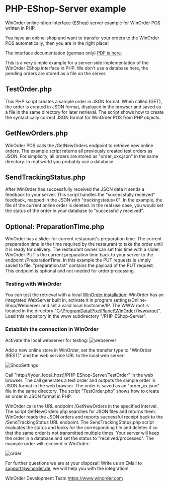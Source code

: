 # PHP-EShop-Server example
WinOrder online-shop interface (EShop) server example for WinOrder POS written in PHP.

You have an online-shop and want to transfer your orders to the WinOrder POS automatically, then you are in the right place!

The interface documentation (german only) [PDF is here](https://www.winorder.com/download/WinOrder-EShop-Spezifikation.pdf).

This is a very simple example for a server-side implementation of the WinOrder EShop interface in PHP.
We don't use a database here, the pending orders are stored as a file on the server.

## TestOrder.php
This PHP script creates a sample order in JSON format. When called (GET), the order is created in JSON format, displayed in the browser and saved as a file in the same directory for later retrieval.
The script shows how to create the syntactically correct JSON format for WinOrder POS from PHP objects.

## GetNewOrders.php
WinOrder POS calls the /GetNewOrders endpoint to retrieve new online orders.
The example script returns all previously created test orders as JSON. For simplicity, all orders are stored as "order_xxx.json" in the same directory.
In real world you probably use a database.

## SendTrackingStatus.php
After WinOrder has successfully received the JSON data it sends a feedback to your server. This script handles the
"successfully received" feedback, mapped in the JSON with "trackingstatus=0".
In the example, the file of the current online order is deleted. 
In the real use case, you would set the status of the order in your database to "successfully received".

## Optional: PreparationTime.php
WinOrder has a slider for current restaurant's preparation time. 
The current preparation time is the time required by the restaurant to take the order until it is ready for delivery.
The restaurant owner can set this time with a slider. WinOrder PUT's the current preparation time back to your server to the endpoint /PreparationTime.
In this example the PUT requests is simply saved to file. "preparation.txt" contains the payload of the PUT request.
This endpoint is optional and not needed for order processing.

### Testing with WinOrder
You can test the retrieval with a local [WinOrder installation](https://www.winorder.com/herunterladen/testversion/):
WinOrder has an integrated WebServer built in, activate it in program settings/Online-Shop/Webserver and set a valid local hostname/IP.
The WWW root is located in the directory "[C:\ProgramData\PixelPlanet\WinOrder7\wwwroot](C:%5CProgramData%5CPixelPlanet%5CWinOrder7%5Cwwwroot)".
Load this repository in the www subdirectory "/PHP-EShop-Server".

### Establish the connection in WinOrder

Activate the local webserver for testing:
![webserver](https://user-images.githubusercontent.com/11274319/180400328-3eb3c351-92e0-44fe-b10c-b55bb4b65ef2.PNG)

Add a new online store in WinOrder, set the transfer type to "WinOrder (REST)" and the web service URL to the local web server:

![ShopSettings](https://user-images.githubusercontent.com/109801232/184105500-ef5d30fd-99c1-474c-8de5-d85aeecd5465.PNG)



Call "http://[your_local_host]/PHP-EShop-Server/TestOrder" in the web browser. The call generates a test order and outputs the sample order in JSON format in the web browser.
The order is saved as an "order_xx.json" file in the same directory. The script "TestOrder.php" shows how to create an order in JSON format in PHP.

WinOrder calls the URL endpoint /GetNewOrders in the specified interval. The script GetNewOrders.php searches for JSON files and returns them.
WinOrder reads the JSON orders and reports successful receipt back to the /SendTrackingStatus URL endpoint. The SendTrackingStatus.php script evaluates the status
and looks for the corresponding file and deletes it so that the same order is not transmitted multiple times.
Your server will keep the order in a database and set the status to "received/processed".
The example order will received in WinOrder:

![order](https://user-images.githubusercontent.com/11274319/180404464-e10d754a-4fb6-4794-a61a-5cdd0821d4b1.PNG)


For further questions we are at your disposal! Write us an EMail to support@winorder.de, we will help you with the integration!

WinOrder Development Team
https://www.winorder.com
